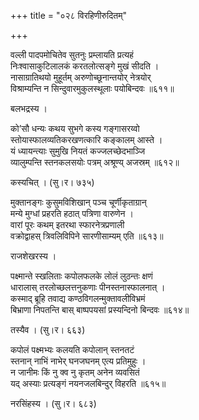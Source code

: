 +++
title = "०२८ विरहिणीरुदितम्"

+++


वल्ली पादपमोचितेव सुतनुः प्रम्लायति प्रत्यहं  
निःश्वासाकुटिलालकं करतलोत्सङ्गे मुखं सीदति ।  
नासाग्रातिथयो मुहूर्तम् अरुणोच्छूनान्तयोर् नेत्रयोर्  
विश्राम्यन्ति न सिन्दुवारमुकुलस्थूलाः पयोबिन्दवः ॥६११॥  


बलभद्रस्य ।  


को’सौ धन्यः कथय सुभगे कस्य गङ्गासरय्वो  
स्तोयास्फालव्यतिकरखणत्कारि कङ्कालम् आस्ते ।  
यं ध्यायन्त्याः सुमुखि नियतं कज्जलच्छेदभाञ्जि  
व्यालुम्पन्ति स्तनकलसयोः पत्रम् अश्रूण्य् अजस्रम् ॥६१२॥  


कस्यचित् । (सु।र। ७३५)  


मुक्तानङ्गः कुसुमविशिखान् पञ्च चूर्णीकृताग्रान्  
मन्ये मुग्धां प्रहरति हठात् पत्रिणा वारुणेन ।  
वारां पूरः कथम् इतरथा स्फारनेत्रप्रणाली  
वक्रोद्वाहस् त्रिवलिविपिने सारणीसाम्यम् एति ॥६१३॥  


राजशेखरस्य ।   


पक्ष्मान्ते स्खलिताः कपोलफलके लोलं लुठन्तः क्षणं  
धारालास् तरलोच्छलत्तनुकणाः पीनस्तनास्फालनात् ।  
कस्माद् ब्रूहि तवाद्य कण्ठविगलन्मुक्तावलीविभ्रमं  
बिभ्राणा निपतन्ति बास् बाष्पपयसां प्रस्यन्दिनो बिन्दवः ॥६१४॥  


तस्यैव । (सु।र। ६६३)  


कपोलं पक्ष्मभ्यः कलयति कपोलान् स्तनतटं  
स्तनान् नाभिं नाभेर् घनजघनम् एत्य प्रतिमुहुः ।  
न जानीमः किं नु क्व नु कृतम् अनेन व्यवसितं  
यद् अस्याः प्रत्यङ्गं नयनजलबिन्दुर् विहरति ॥६१५॥  


नरसिंहस्य । (सु।र। ६८३)  

